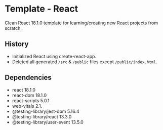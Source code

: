 # Template - React

Clean React 18.1.0 template for learning/creating new React projects from scratch.

## History

* Initialized React using create-react-app.
* Deleted all generated `/src` & `/public` files except `/public/index.html`.

## Dependencies
* react 18.1.0
* react-dom 18.1.0
* react-scripts 5.0.1
* web-vitals 2.1.
* @testing-library/jest-dom 5.16.4
* @testing-library/react 13.3.0
* @testing-library/user-event 13.5.0